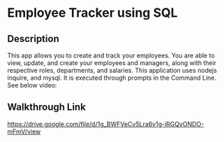 # Employee Tracker using SQL

## Description
This app allows you to create and track your employees. You are able to view, update, and create your employees and managers, along with their respective roles, departments, and salaries. This application uses nodejs inquire, and mysql. It is executed through prompts in the Command Line. See below video:

## Walkthrough Link

https://drive.google.com/file/d/1g_BWFVeCv5Lra6v1g-iRGQvONDO-mFmV/view
